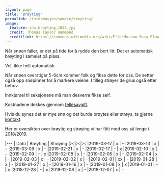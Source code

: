 ```yaml
---
layout: page
title: 'Brøyting'
permalink: /informasjon/sameie/broyting/
image:
  feature: sno_broyting_1024.jpg
  credit: Thomas Taylor Hammond
  creditlink: https://commons.wikimedia.org/wiki/File:Moscow_Snow_Plow.jpg
---
```

Når snøen faller, er det på tide for å rydde den bort litt. Det er automatisk brøyting i sameiet på plass.

Vel, ikke helt automatisk.

Når snøen overstiger 5-6cm kommer folk og fikse dette for oss. De setter også opp snøpinner for å markere veiene. I tilleg strøyer de grus også etter behov.

Innkjørsel til seksjonene må man desverre fikse self.

Kostnadene dekkes gjennom [fellesavgift](/informasjon/sameie/fellesavgift).

Hvis du synes det er mye snø og det burde brøytes eller strøys, ta gjerne [kontakt](/om).

Her er oversikten over brøytig og strøying vi har fått med oss så lenge i 2018/2019.

|---
| Dato | Brøyting | Strøying
|:-:|:-:|:-:
|2019-03-17 | x | -
|2019-03-13 | x | -
|2019-03-09 | x | -
|2019-02-21 | x | -
|2019-02-17 | - | x
|2019-02-10 | x | -
|2019-02-09 | - | x
|2019-02-08 | x | -
|2019-02-05 | x | -
|2019-02-04 | x | -
|2019-02-03 | x | -
|2019-02-02 | x | -
|2019-02-01 | xx | -
|2019-01-28 | x | -
|2019-01-27 | x | -
|2019-01-16 | x | -
|2019-01-08 | x | x
|2019-01-01 | - | x
|2018-12-28 | - | x
|2018-12-08 | x | -
|2018-12-07 | x | -
